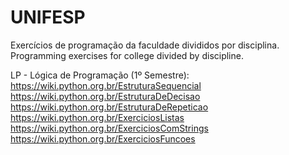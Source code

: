 # UNIFESP
Exercícios de programação da faculdade divididos por disciplina.
Programming exercises for college divided by discipline.

LP - Lógica de Programação (1º Semestre):<br>
     https://wiki.python.org.br/EstruturaSequencial<br>
     https://wiki.python.org.br/EstruturaDeDecisao<br>
     https://wiki.python.org.br/EstruturaDeRepeticao<br>
     https://wiki.python.org.br/ExerciciosListas<br>
     https://wiki.python.org.br/ExerciciosComStrings<br>
     https://wiki.python.org.br/ExerciciosFuncoes<br>
